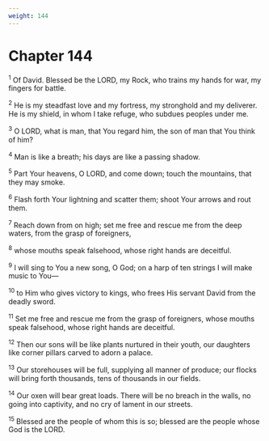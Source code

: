 ```yaml
---
weight: 144
---
```


# Chapter 144

<sup>1</sup> Of David. Blessed be the LORD, my Rock, who trains my hands for war, my fingers for battle. 

<sup>2</sup> He is my steadfast love and my fortress, my stronghold and my deliverer. He is my shield, in whom I take refuge, who subdues peoples under me. 

<sup>3</sup> O LORD, what is man, that You regard him, the son of man that You think of him? 

<sup>4</sup> Man is like a breath; his days are like a passing shadow. 

<sup>5</sup> Part Your heavens, O LORD, and come down; touch the mountains, that they may smoke. 

<sup>6</sup> Flash forth Your lightning and scatter them; shoot Your arrows and rout them. 

<sup>7</sup> Reach down from on high; set me free and rescue me from the deep waters, from the grasp of foreigners, 

<sup>8</sup> whose mouths speak falsehood, whose right hands are deceitful. 

<sup>9</sup> I will sing to You a new song, O God; on a harp of ten strings I will make music to You— 

<sup>10</sup> to Him who gives victory to kings, who frees His servant David from the deadly sword. 

<sup>11</sup> Set me free and rescue me from the grasp of foreigners, whose mouths speak falsehood, whose right hands are deceitful. 

<sup>12</sup> Then our sons will be like plants nurtured in their youth, our daughters like corner pillars carved to adorn a palace. 

<sup>13</sup> Our storehouses will be full, supplying all manner of produce; our flocks will bring forth thousands, tens of thousands in our fields. 

<sup>14</sup> Our oxen will bear great loads. There will be no breach in the walls, no going into captivity, and no cry of lament in our streets. 

<sup>15</sup> Blessed are the people of whom this is so; blessed are the people whose God is the LORD. 


